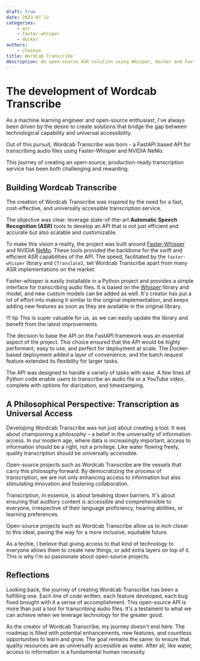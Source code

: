 ```yaml
---
draft: true
date: 2023-07-13
categories:
    - asr
    - faster-whisper
    - docker
authors:
    - chainyo
title: Wordcab Transcribe
description: An open-source ASR solution using Whisper, Docker and FastAPI
---
```


# The development of Wordcab Transcribe

As a machine learning engineer and open-source enthusiast, I've always been driven by the desire to create solutions 
that bridge the gap between technological capability and universal accessibility. 

Out of this pursuit, Wordcab Transcribe was born - a FastAPI based API for transcribing audio files using Faster-Whisper 
and NVIDIA NeMo.

This journey of creating an open-source, production-ready transcription service has been both challenging and rewarding.

<!-- more -->

## Building Wordcab Transcribe

The creation of Wordcab Transcribe was inspired by the need for a fast, cost-effective, and universally accessible 
transcription service.

The objective was clear: leverage state-of-the-art **Automatic Speech Recognition (ASR)** tools to develop an API that 
is not just efficient and accurate but also scalable and customizable.

To make this vision a reality, the project was built around [Faster-Whisper](https://github.com/guillaumekln/faster-whisper) 
and NVIDIA [NeMo](https://github.com/NVIDIA/NeMo). These tools provided the backbone for the swift and efficient ASR 
capabilities of the API. The speed, facilitated by the `faster-whisper` library and `CTranslate2`, set Wordcab Transcribe 
apart from many ASR implementations on the market.

Faster-whisper is easily installable in a Python project and provides a simple interface for transcribing audio files.
It is based on the [Whisper](https://github.com/openai/whisper) library and model, and new custom models can be added
as well. It's creator has put a lot of effort into making it similar to the original implementation, and keeps adding
new features as soon as they are available in the original library.

!!! tip
    This is super valuable for us, as we can easily update the library and benefit from the latest improvements.

The decision to base the API on the FastAPI framework was an essential aspect of the project. This choice ensured that 
the API would be highly performant, easy to use, and perfect for deployment at scale. The Docker-based deployment added 
a layer of convenience, and the batch request feature extended its flexibility for larger tasks.

The API was designed to handle a variety of tasks with ease. A few lines of Python code enable users to transcribe an 
audio file or a YouTube video, complete with options for diarization, and timestamping.

## A Philosophical Perspective: Transcription as Universal Access

Developing Wordcab Transcribe was not just about creating a tool. It was about championing a philosophy – a belief 
in the universality of information access. In our modern age, where data is increasingly important, access to 
information should be a right, not a privilege. Like water flowing freely, quality transcription should be universally 
accessible.

Open-source projects such as Wordcab Transcribe are the vessels that carry this philosophy forward. By democratizing the 
process of transcription, we are not only enhancing access to information but also stimulating innovation and fostering 
collaboration.

Transcription, in essence, is about breaking down barriers. It's about ensuring that auditory content is accessible and 
comprehensible to everyone, irrespective of their language proficiency, hearing abilities, or learning preferences. 

Open-source projects such as Wordcab Transcribe allow us to inch closer to this ideal, paving the way for a more 
inclusive, equitable future.

As a techie, I believe that giving access to that kind of technology to everyone allows them to create new things, or
add extra layers on top of it. This is why I'm so passionate about open-source projects.

## Reflections

Looking back, the journey of creating Wordcab Transcribe has been a fulfilling one. Each line of code written, each feature developed, each bug fixed brought with it a sense of accomplishment. This open-source API is more than just a tool for transcribing audio files. It's a testament to what we can achieve when we leverage technology for the greater good.

As the creator of Wordcab Transcribe, my journey doesn't end here. The roadmap is filled with potential enhancements, new features, and countless opportunities to learn and grow. The goal remains the same: to ensure that quality resources are as universally accessible as water. After all, like water, access to information is a fundamental human necessity.